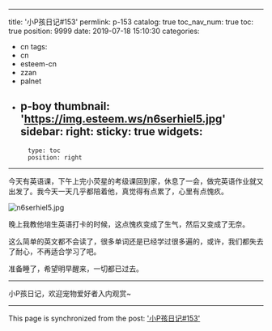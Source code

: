 
---
title: '小P孩日记#153'
permlink: p-153
catalog: true
toc_nav_num: true
toc: true
position: 9999
date: 2019-07-18 15:10:30
categories:
- cn
tags:
- cn
- esteem-cn
- zzan
- palnet
- p-boy
thumbnail: 'https://img.esteem.ws/n6serhiel5.jpg'
sidebar:
    right:
        sticky: true
widgets:
    -
        type: toc
        position: right
---


今天有英语课，下午上完小荧星的考级课回到家，休息了一会，做完英语作业就又出发了。我今天一天几乎都陪着他，真觉得有点累了，心里有点愧疚。

![n6serhiel5.jpg](https://img.esteem.ws/n6serhiel5.jpg)

晚上我教他培生英语打卡的时候，这点愧疚变成了生气，然后又变成了无奈。

这么简单的英文都不会读了，很多单词还是已经学过很多遍的，或许，我们都失去了耐心，不再适合学习了吧。

准备睡了，希望明早醒来，一切都已过去。

***

小P孩日记，欢迎宠物爱好者入内观赏~

- - -

This page is synchronized from the post: ['小P孩日记#153'](https://steemit.com/@julian2013/p-153)
